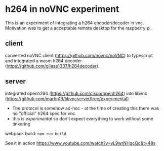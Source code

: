 # h264 in noVNC experiment

This is an experiment of integrating a h264 encoder/decoder in vnc. 
Motivation was to get a acceptable remote desktop for the raspberry pi. 

## client
converted noVNC client (https://github.com/novnc/noVNC) to typescript and integrated a wasm h264 decoder (https://github.com/gliese1337/h264decoder). 

## server
integrated openh264 (https://github.com/cisco/openh264) into libvnc (https://github.com/martin19/libvncserver/tree/experimental)

- The protocol is somehow ad-hoc - at the time of creating this there was no "official" h264 spec for vnc.
- this is *experimental* so don't expect everything to work without some tinkering

webpack build: `npm run build`

See it in action https://www.youtube.com/watch?v=yL9wrNHgcQc&t=48s
